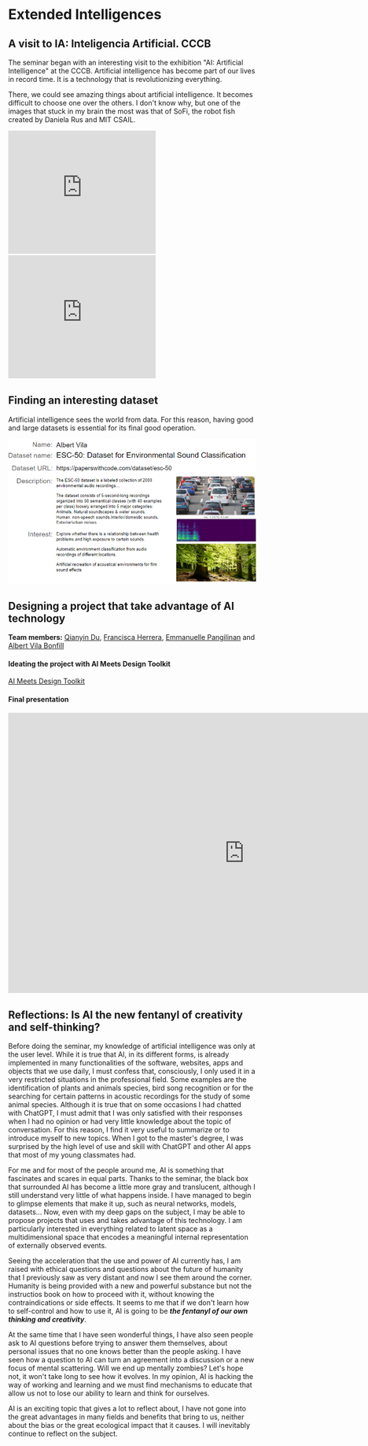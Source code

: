 # **Extended Intelligences**

## A visit to IA: Inteligencia Artificial. CCCB
The seminar began with an interesting visit to the exhibition "AI: Artificial Intelligence" at the CCCB. Artificial intelligence has become part of our lives in record time. It is a technology that is revolutionizing everything.

There, we could see amazing things about artificial intelligence. It becomes difficult to choose one over the others. I don't know why, but one of the images that stuck in my brain the most was that of SoFi, the robot fish created by Daniela Rus and MIT CSAIL.

<iframe width="300" height="250" src="https://www.youtube.com/embed/Dy5ZETdaC9k?si=qobf86Q7p8WQRbRp" title="YouTube video player" frameborder="0" allow="accelerometer; autoplay; clipboard-write; encrypted-media; gyroscope; picture-in-picture; web-share" allowfullscreen></iframe>

<iframe width="300" height="250" src="https://www.youtube.com/embed/BSA_zb1ajes?si=O4Z-DwqTpQOiNUXT" title="YouTube video player" frameborder="0" allow="accelerometer; autoplay; clipboard-write; encrypted-media; gyroscope; picture-in-picture; web-share" allowfullscreen></iframe>

## Finding an interesting dataset

Artificial intelligence sees the world from data. For this reason, having good and large datasets is essential for its final good operation.

![Datasets](../images/DatasetEI_Ex1.PNG)

## Designing a project that take advantage of AI technology
**Team members:**
[Qianyin Du](https://33dudu.github.io/magicreator/),
[Francisca Herrera](https://panchipunchi.github.io/mdef1/),
[Emmanuelle Pangilinan](https://minnie-at-iaac.github.io/) and
[Albert Vila Bonfill](https://avilabon.github.io/MDEF_Albert/)

#### Ideating the project with AI Meets Design Toolkit
[AI Meets Design Toolkit](https://aixdesign.co/projects/toolkit)


#### Final presentation
<iframe src="https://docs.google.com/presentation/d/e/2PACX-1vR6GdW0vTNqECZT-Iv-7hwvxbwK7vEknShYsTkUxsT7NuctDQ-g4A7obEABlumq4BygqTOv2ado5hGD/embed?start=false&loop=true&delayms=3000" frameborder="0" width="960" height="569" allowfullscreen="true" mozallowfullscreen="true" webkitallowfullscreen="true"></iframe>

## Reflections: **Is AI the new fentanyl of creativity and self-thinking?**


Before doing the seminar, my knowledge of artificial intelligence was only at the user level. While it is true that AI, in its different forms, is already implemented in many functionalities of the software, websites, apps and objects that we use daily, I must confess that, consciously, I only used it in a very restricted situations in the professional field. Some examples are the identification of plants and animals species, bird song recognition or for the searching for certain patterns in acoustic recordings for the study of some animal species. Although it is true that on some occasions I had chatted with ChatGPT, I must admit that I was only satisfied with their responses when I had no opinion or had very little knowledge about the topic of conversation. For this reason, I find it very useful to summarize or to introduce myself to new topics. When I got to the master's degree, I was surprised by the high level of use and skill with ChatGPT and other AI apps that most of my young classmates had.

For me and for most of the people around me, AI is something that fascinates and scares in equal parts. Thanks to the seminar, the black box that surrounded AI has become a little more gray and translucent, although I still understand very little of what happens inside. I have managed to begin to glimpse elements that make it up, such as neural networks, models, datasets... Now, even with my deep gaps on the subject, I may be able to propose projects that uses and takes advantage of this technology. I am particularly interested in everything related to latent space as a multidimensional space that encodes a meaningful internal representation of externally observed events.

Seeing the acceleration that the use and power of AI currently has, I am raised with ethical questions and questions about the future of humanity that I previously saw as very distant and now I see them around the corner. Humanity is being provided with a new and powerful substance but not the instructios book on how to proceed with it, without knowing the contraindications or side effects. It seems to me that if we don't learn how to self-control and how to use it, AI is going to be ***the fentanyl of our own thinking and creativity***. 

At the same time that I have seen wonderful things, I have also seen people ask to AI questions before trying to answer them themselves, about personal issues that no one knows better than the people asking. I have seen how a question to AI can turn an agreement into a discussion or a new focus of mental scattering. Will we end up mentally zombies? Let's hope not, it won't take long to see how it evolves. In my opinion, AI is hacking the way of working and learning and we must find mechanisms to educate that allow us not to lose our ability to learn and think for ourselves. 

AI is an exciting topic that gives a lot to reflect about, I have not gone into the great advantages in many fields and benefits that bring to us, neither about the bias or the great ecological impact that it causes. I will inevitably continue to reflect on the subject.

